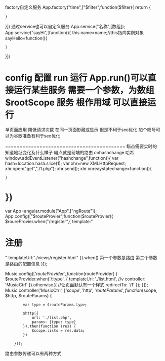 factory自定义服务
App.factory("time",["$filter",function($filter){
    return {
        

    }
}])
通过service也可以自定义服务
App.service("名称",[数组]);
App.service("sayHi",[function(){
    this.name=name;//this指向实例对象
    sayHello=function(){

    }
}])


config 配置
run  运行
App.run()可以直接运行某些服务
需要一个参数，为数组
$rootScope 服务 根作用域 可以直接运行
=====================================================
单页面应用 降低请求次数  在同一页面影藏或显示 但是不利于seo优化
加个叹号可以为谷歌准备有利于seo优化

==========================================
瞄点需要实时的知道地址变化及什么样子
瞄点就是前端的路由
onhashchange  哈希
window.addEventListener("hashchange",function(){
    var hash=location.hash.slice(1);
    var xhr=new XMLHttpRequest;
    xhr.open("get","./1.php");
    xhr.send();
    xhr.onreaystatechange=function(){
        
    }
})
=======================================================
<!--路由是经过配置才能用-->
<!--单独的一个路由模块-->
var App=angular.module("App",["ngRoute"]);
App.config(["$routeProvier",function($routeProvier){
        $roureProvier.when("/register",{
            template:"<h1>注册</h1>"
            templateUrl:"./views/register.html"
        }).when()
        第一个参数是路由
        第二个参数是路由的配置信息
}]);

 Music.config(['$routeProvider', function ($routeProvider) {
            $routeProvider.when('/:type', {
                templateUrl: './list.html',  //v
                controller: 'MusicCtrl'
            }).otherwise({  //让页面默认有一个样式
                redirectTo: '/1'
            });
        }]);
   Music.controller('MusicCtrl', ['$scope', '$http', '$routeParams', function ($scope, $http, $routeParams) {

            var type = $routeParams.type;
            
            $http({
                url: './list.php',
                params: {type: type}
            }).then(function (res) {
                $scope.lists = res.data;
            })

        }]);
路由参数传递可以有两种方式


